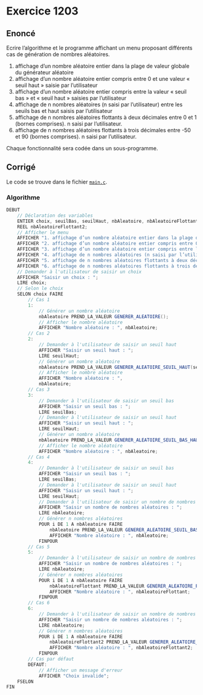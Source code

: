 # Exercice 1203

## Enoncé

Ecrire l’algorithme et le programme affichant un menu proposant différents cas de génération de nombres aléatoires.

1. affichage d’un nombre aléatoire entier dans la plage de valeur globale du générateur aléatoire
2. affichage d’un nombre aléatoire entier compris entre 0 et une valeur « seuil haut » saisie par l’utilisateur
3. affichage d’un nombre aléatoire entier compris entre la valeur « seuil bas » et « seuil haut » saisies par l’utilisateur
4. affichage de n nombres aléatoires (n saisi par l’utilisateur) entre les seuils bas et haut saisis par l’utilisateur
5. affichage de n nombres aléatoires flottants à deux décimales entre 0 et 1 (bornes comprises). n saisi par l’utilisateur.
6. affichage de n nombres aléatoires flottants à trois décimales entre -50 et 90 (bornes comprises). n saisi par l’utilisateur.

Chaque fonctionnalité sera codée dans un sous-programme.

## Corrigé

Le code se trouve dans le fichier [`main.c`](../code/main.c).

### Algorithme

```java
DEBUT
    // Déclaration des variables
    ENTIER choix, seuilBas, seuilHaut, nbAleatoire, nbAleatoireFlottant;
    REEL nbAleatoireFlottant2;
    // Afficher le menu
    AFFICHER "1. affichage d’un nombre aléatoire entier dans la plage de valeur globale du générateur aléatoire";
    AFFICHER "2. affichage d’un nombre aléatoire entier compris entre 0 et une valeur « seuil haut » saisie par l’utilisateur";
    AFFICHER "3. affichage d’un nombre aléatoire entier compris entre la valeur « seuil bas » et « seuil haut » saisies par l’utilisateur";
    AFFICHER "4. affichage de n nombres aléatoires (n saisi par l’utilisateur) entre les seuils bas et haut saisis par l’utilisateur";
    AFFICHER "5. affichage de n nombres aléatoires flottants à deux décimales entre 0 et 1 (bornes comprises). n saisi par l’utilisateur.";
    AFFICHER "6. affichage de n nombres aléatoires flottants à trois décimales entre -50 et 90 (bornes comprises). n saisi par l’utilisateur.";
    // Demander à l'utilisateur de saisir un choix
    AFFICHER "Saisir un choix : ";
    LIRE choix;
    // Selon le choix
    SELON choix FAIRE
        // Cas 1
        1:
            // Générer un nombre aléatoire
            nbAleatoire PREND_LA_VALEUR GENERER_ALEATOIRE();
            // Afficher le nombre aléatoire
            AFFICHER "Nombre aléatoire : ", nbAleatoire;
        // Cas 2
        2:
            // Demander à l'utilisateur de saisir un seuil haut
            AFFICHER "Saisir un seuil haut : ";
            LIRE seuilHaut;
            // Générer un nombre aléatoire
            nbAleatoire PREND_LA_VALEUR GENERER_ALEATOIRE_SEUIL_HAUT(seuilHaut);
            // Afficher le nombre aléatoire
            AFFICHER "Nombre aléatoire : ",
            nbAleatoire;
        // Cas 3
        3:
            // Demander à l'utilisateur de saisir un seuil bas
            AFFICHER "Saisir un seuil bas : ";
            LIRE seuilBas;
            // Demander à l'utilisateur de saisir un seuil haut
            AFFICHER "Saisir un seuil haut : ";
            LIRE seuilHaut;
            // Générer un nombre aléatoire
            nbAleatoire PREND_LA_VALEUR GENERER_ALEATOIRE_SEUIL_BAS_HAUT(seuilBas, seuilHaut);
            // Afficher le nombre aléatoire
            AFFICHER "Nombre aléatoire : ", nbAleatoire;
        // Cas 4
        4:
            // Demander à l'utilisateur de saisir un seuil bas
            AFFICHER "Saisir un seuil bas : ";
            LIRE seuilBas;
            // Demander à l'utilisateur de saisir un seuil haut
            AFFICHER "Saisir un seuil haut : ";
            LIRE seuilHaut;
            // Demander à l'utilisateur de saisir un nombre de nombres aléatoires
            AFFICHER "Saisir un nombre de nombres aléatoires : ";
            LIRE nbAleatoire;
            // Générer n nombres aléatoires
            POUR i DE 1 A nbAleatoire FAIRE
                nbAleatoire PREND_LA_VALEUR GENERER_ALEATOIRE_SEUIL_BAS_HAUT(seuilBas, seuilHaut);
                AFFICHER "Nombre aléatoire : ", nbAleatoire;
            FINPOUR
        // Cas 5
        5:
            // Demander à l'utilisateur de saisir un nombre de nombres aléatoires
            AFFICHER "Saisir un nombre de nombres aléatoires : ";
            LIRE nbAleatoire;
            // Générer n nombres aléatoires
            POUR i DE 1 A nbAleatoire FAIRE
                nbAleatoireFlottant PREND_LA_VALEUR GENERER_ALEATOIRE_FLOTTANT();
                AFFICHER "Nombre aléatoire : ", nbAleatoireFlottant;
            FINPOUR
        // Cas 6
        6:
            // Demander à l'utilisateur de saisir un nombre de nombres aléatoires
            AFFICHER "Saisir un nombre de nombres aléatoires : ";
            LIRE nbAleatoire;
            // Générer n nombres aléatoires
            POUR i DE 1 A nbAleatoire FAIRE
                nbAleatoireFlottant2 PREND_LA_VALEUR GENERER_ALEATOIRE_FLOTTANT2();
                AFFICHER "Nombre aléatoire : ", nbAleatoireFlottant2;
            FINPOUR
        // Cas par défaut
        DEFAUT:
            // Afficher un message d'erreur
            AFFICHER "Choix invalide";
    FSELON
FIN
```